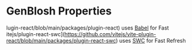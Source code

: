 # GenBlosh Properties

lugin-react/blob/main/packages/plugin-react) uses [Babel](https://babeljs.io/) for Fast itejs/plugin-react-swc](https://github.com/vitejs/vite-plugin-react/blob/main/packages/plugin-react-swc) uses [SWC](https://swc.rs/) for Fast Refresh
